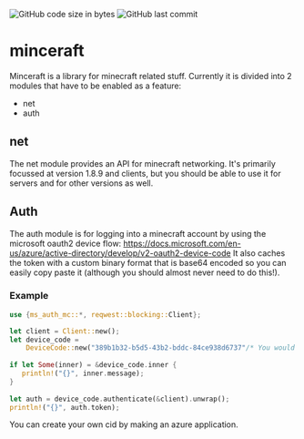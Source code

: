 ![GitHub code size in bytes](https://img.shields.io/github/languages/code-size/comblock/minceraft?style=for-the-badge)
![GitHub last commit](https://img.shields.io/github/last-commit/comblock/minceraft?style=for-the-badge)

# minceraft
Minceraft is a library for minecraft related stuff.
Currently it is divided into 2 modules that have to be enabled as a feature:
- net
- auth


## net
The net module provides an API for minecraft networking. It's primarily focussed at version 1.8.9 and clients, but you should be able to use it for servers and for other versions as well.

## Auth
The auth module is for logging into a minecraft account by using the microsoft oauth2 device flow: https://docs.microsoft.com/en-us/azure/active-directory/develop/v2-oauth2-device-code
It also caches the token with a custom binary format that is base64 encoded so you can easily copy paste it (although you should almost never need to do this!).
### Example
```rs
use {ms_auth_mc::*, reqwest::blocking::Client};

let client = Client::new();
let device_code =
    DeviceCode::new("389b1b32-b5d5-43b2-bddc-84ce938d6737"/* You would ideally replace this with your own CID*/, None, &client).unwrap();
 
if let Some(inner) = &device_code.inner {
   println!("{}", inner.message);
}
 
let auth = device_code.authenticate(&client).unwrap();
println!("{}", auth.token);
```
You can create your own cid by making an azure application.
